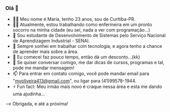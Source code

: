 ### Olá 👋

- 🙋‍♀ Meu nome é Maria, tenho 23 anos, sou de Curitiba-PR.
- 👩‍⚕️ Atualmente, estou trabalhando como enfermeira em um pronto socorro na minha cidade (eu sei, nada a ver com programação...)
- 🌱 Sou estudante de Desenvolvimento de Sistemas pelo Serviço Nacional de Aprendizagem Industrial - SENAI.
- 👯 Sempre sonhei em trabalhar com tecnologia, e agora tenho a chance de aprender mais sobre a área. 
- 🤔 Eu comecei faz pouco tempo, então dá um desconto...(kk)
- 💬 Se quiser conversar comigo, me dar dicas de cursos, programas e tal, pode me mandar mensagem!
- 📫 Para entrar em contato comigo, você pode mandar email para "mvoliveira413@gmail.com", ou ligar para (41)99578-1944.
- ⚡ Fun fact: Meu irmão mais novo é craque nessa área e esta me dando uma ajudinha...
 
--> Obrigada, e até a próxima! 
